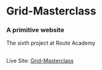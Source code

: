 # Grid-Masterclass

### A primitive website

The sixth project at Route Academy
##


Live Site: [Grid-Masterclass](https://o-marss.github.io/grid-masterclass/)
